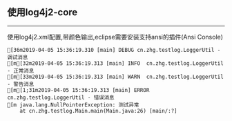 ## 使用log4j2-core
* * *
使用log4j2.xml配置,带颜色输出,eclipse需要安装支持ansi的插件(Ansi Console)

```控制台
[36m2019-04-05 15:36:19.310 [main] DEBUG cn.zhg.testlog.LoggerUtil - 调试消息
[m[32m2019-04-05 15:36:19.313 [main] INFO  cn.zhg.testlog.LoggerUtil - 正常消息
[m[33m2019-04-05 15:36:19.313 [main] WARN  cn.zhg.testlog.LoggerUtil - 警告消息
[m[1;31m2019-04-05 15:36:19.313 [main] ERROR cn.zhg.testlog.LoggerUtil - 错误消息
[m java.lang.NullPointerException: 测试异常
	at cn.zhg.testlog.Main.main(Main.java:26) [main/:?]
```
